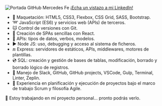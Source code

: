 ![Portada GitHub Mercedes Fe](https://user-images.githubusercontent.com/75809058/114675851-ffb0ad00-9d08-11eb-81b2-960774f002a4.png)
[¡Echa un vistazo a mi LinkedIn!](https://www.linkedin.com/in/mermfb/)



- :art: Maquetación: HTML5, CSS3, Flexbox, CSS Grid, SASS, Bootstrap.
- :loop: JavaScript (ES6) y servicios web (APIs) de terceros.
- :cat: Control de versiones con Git.
- :sparkler: Creación de SPAs sencillas con React.
- :open_file_folder: APIs: tipos de datos, verbos, modelos.
- :arrow_forward: Node JS: uso, debugging y acceso al sistema de ficheros.
- :end: Express: servidores de estáticos, APIs, middlewares, motores de plantillas.
- :cd: SQL: creación y gestión de bases de tablas, modificación, borrado y borrado lógico de registros.
- :wrench: Manejo de Slack, GitHub, GitHub projects, VSCode, Gulp, Terminal, Linter, Zeplin.
- :speech_balloon: Experiencia en planificación y ejecución de proyectos bajo el marco de trabajo Scrum y filosofía Agile.

🔭 Estoy trabajando en mi proyecto personal... pronto podrás verlo. 

